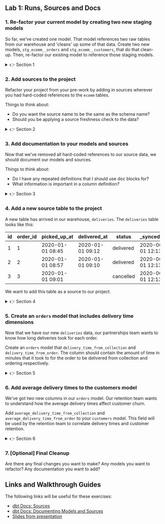 ## Lab 1: Runs, Sources and Docs

### 1. Re-factor your current model by creating two new staging models

So far, we've created one model. That model references two raw tables from our warehouse and 'cleans' up some of that data. Create two new models, `stg_ecomm__orders` and `stg_ecomm__customers`, that do that clean-up. Then, re-factor our existing model to reference those staging models.

<details>
  <summary>👉 Section 1</summary>

  (1) Create a new file in the `models/` directory called `stg_ecomm__orders` that contains the following SQL:

  ```sql
    select
        id as order_id,
        customer_id,
        created_at as ordered_at
    from raw.ecomm.orders
  ```
  (2) Create a new file in the `models/` directory called `stg_ecomm__customers` that contains the following SQL:

  ```sql
    select
        id as customer_id,
        first_name,
        last_name,
        email,
        address,
        phone_number
    from raw.ecomm.customers
  ```
  (3) Re-factor the top two CTEs of our original `orders` model to select from our new models. The first CTE should now be:
  ```sql
    select *
    from {{ ref('stg_ecomm__orders') }}
  ```
  (4) Execute `dbt run` in the console at the bottom of your screen to make sure everything is working. (This will be the final step of many sections. Eventually I'll stop listing it explicitly.)
</details>

### 2. Add sources to the project

Refactor your project from your pre-work by adding in sources wherever you had hard-coded references to the `ecomm` tables.

Things to think about:
* Do you want the source name to be the same as the schema name?
* Should you be applying a source freshness check to the data?

<details>
  <summary>👉 Section 2</summary>

  (1) Create a new file in the `models/` directly called `sources.yml`. At a minimum, the file should have the following information:
  ```yml
  version: 2

  sources:
    - name: ecomm
      database: raw
      tables:
        - name: customers
        - name: orders
  ```
  (2) Replace the hard-coded table references in `stg_ecomm__orders` and `stg_ecomm__customers` with the source function. The source function looks like:
  ```sql
  {{ source('ecomm','customers') }}
  ```
  (3) Execute `dbt run` in the console at the bottom of your screen to make sure everything is working.

</details>

### 3. Add documentation to your models and sources

Now that we've removed all hard-coded references to our source data, we should document our models and sources.

Things to think about:
* Do I have any repeated definitions that I should use doc blocks for?
* What information is important in a column definition?

<details>
  <summary>👉 Section 3</summary>

  (1) Update your `sources.yml` file with descriptions for either the tables or the columns. In this example, I have added a description to each table:
  ```yml
  version: 2

  sources:
    - name: ecomm
      database: raw
      tables:
        - name: customers
          description: Each record in this table represents a customer in our ecommerce application.
        - name: orders
          description: Each record in this table represents an order in our ecommerce application.
  ```
  (2) Create a new file in the `models/` directory called `schema.yml`. In this example, I have added table descriptions and some column descriptions:
  ```yml
  version: 2

  models:
    - name: customers
      description: Each record represents a customer.
      columns:
        - name: customer_id
          description: A unique customer ID from our ecommerce application.
        - name: first_name
          description: A customer's first name.
        - name: last_name
          description: A customer's last name.
        - name: count_orders
          description: The number of orders a customer has had all-time.
        - name: first_order_at
          description: The timestamp of a customer's first order.
        - name: most_recent_order_at
          description: The timestamp of a customer's most recent order.
  ```
  (3) Execute `dbt docs generate` in the console at the bottom of your screen to make sure everything is working. If it runs successfully, you can click in the top left corner to see your auto-generated documentation.

</details>

### 4. Add a new source table to the project

A new table has arrived in our warehouse, `deliveries`. The `deliveries` table looks like this:

| id | order_id | picked_up_at     | delivered_at     | status    | _synced_at       |
|----|----------|------------------|------------------|-----------|------------------|
| 1  | 1        | 2020-01-01 08:45 | 2020-01-01 09:12 | delivered | 2020-06-01 12:13 |
| 2  | 2        | 2020-01-01 08:57 | 2020-01-01 09:10 | delivered | 2020-06-01 12:13 |
| 3  | 3        | 2020-01-01 09:01 |                  | cancelled | 2020-06-01 12:13 |

We want to add this table as a source to our project.

<details>
  <summary>👉 Section 4</summary>

  (1) Update your `sources.yml` file with a new table called `deliveries` under the.

</details>

### 5. Create an `orders` model that includes delivery time dimensions

Now that we have our new `deliveries` data, our partnerships team wants to know how long deliveries took for each order.

Create an `orders` model that `delivery_time_from_collection` and `delivery_time_from_order`. The column should contain the amount of time in minutes that it took to for the order to be delivered from collection and ordering respectively.

<details>
  <summary>👉 Section 5</summary>

  (1) While we could reference the source table directly in the orders model, we'll follow the standard we've set above and create an `stg_` model for the deliveries table. Create a new file in the `models/` directory called `stg_ecomm__deliveries` that contains the following SQL:
  ```sql
    select
        id as delivery_id,
        order_id,
        picked_up_at,
        delivered_at,
        status as delivery_status,
        _synced_at
    from {{ source('ecomm','deliveries') }}
  ```
  (2) Create a new file in the `models/` directory that contains the following SQL:
  ```sql
    with orders as (

        select *
        from {{ ref('stg_ecomm__orders') }}

    ), deliveries as (

        select *
        from {{ ref('stg_ecomm__deliveries') }}

    ), deliveries_filtered as (

        select *
        from deliveries
        where delivery_status = 'delivered'

    ), joined as (

        select
            orders.order_id,
            orders.customer_id,
            orders.ordered_at,
            orders.order_status,
            orders.total_amount,
            orders.store_id,
            datediff('minutes',orders.ordered_at,deliveries_filtered.delivered_at) as delivery_time_from_order,
            datediff('minutes',deliveries_filtered.picked_up_at,deliveries_filtered.delivered_at) as delivery_time_from_collection
        from orders
        left join deliveries_filtered
            using (order_id)

    )

    select *
    from joined
  ```
  (3) Execute `dbt run` in the console at the bottom of your screen to make sure everything is working.

</details>

### 6. Add average delivery times to the customers model

We've got two new columns in our `orders` model. Our retention team wants to understand how the average delivery times affect customer churn.

Add `average_delivery_time_from_collection` and `average_delivery_time_from_order` to your `customers` model. This field will be used by the retention team to correlate delivery times and customer retention.

<details>
  <summary>👉 Section 6</summary>

  (1) In the `orders` CTE, replace `{{ ref('stg_ecomm__orders') }}` with `{{ ref('orders') }}`. The model will now reference our new orders model instead of the original `stg_` model.
  (2) In our `customer_metrics` CTE, add two new lines for the average delivery time metrics:
  ```sql
    avg(delivery_time_from_collection) as average_delivery_time_from_collection,
    avg(delivery_time_from_order) as average_delivery_time_from_order,
  ```
  (3) Finally, add those two new fiels in your `joined` CTE.
  (4) Execute `dbt run` in the console at the bottom of your screen to make sure everything is working.

</details>

### 7. [Optional] Final Cleanup

Are there any final changes you want to make? Any models you want to refactor? Any documentation you want to add?

## Links and Walkthrough Guides

The following links will be useful for these exercises:

* [dbt Docs: Sources](https://docs.getdbt.com/docs/building-a-dbt-project/using-sources/)
* [dbt Docs: Documenting Models and Sources](https://docs.getdbt.com/docs/building-a-dbt-project/documentation/)
* [Slides from presentation](https://docs.google.com/presentation/d/1U7gxRwIEM5RC6r-v4UPBv-fqKI4tgBSfCAhku5Iqndw/edit?usp=sharing)
